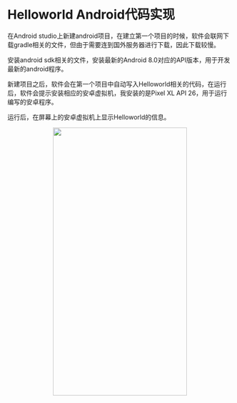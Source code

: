 # Helloworld Android代码实现

在Android studio上新建android项目，在建立第一个项目的时候，软件会联网下载gradle相关的文件，但由于需要连到国外服务器进行下载，因此下载较慢。

安装android sdk相关的文件，安装最新的Android 8.0对应的API版本，用于开发最新的android程序。

新建项目之后，软件会在第一个项目中自动写入Helloworld相关的代码，在运行后，软件会提示安装相应的安卓虚拟机，我安装的是Pixel XL API 26，用于运行编写的安卓程序。

运行后，在屏幕上的安卓虚拟机上显示Helloworld的信息。

<div align=center>
  <img width="300" height="600" src="https://github.com/reeseyuan/Android-Course/blob/master/image.png"/>
</div>

